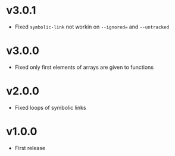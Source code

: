 # v3.0.1

- Fixed `symbolic-link` not workin on `--ignored=` and `--untracked`

# v3.0.0

- Fixed only first elements of arrays are given to functions

# v2.0.0

- Fixed loops of symbolic links 

# v1.0.0

- First release

